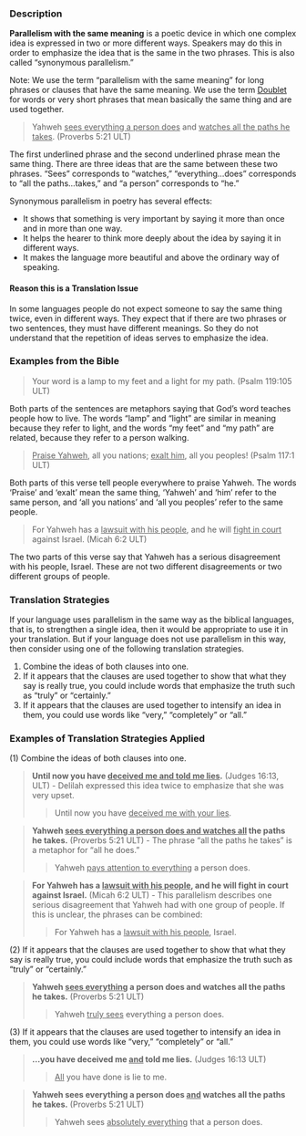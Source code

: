 
### Description

**Parallelism with the same meaning** is a poetic device in which one complex idea is expressed in two or more different ways. Speakers may do this in order to emphasize the idea that is the same in the two phrases. This is also called “synonymous parallelism.”

Note: We use the term “parallelism with the same meaning” for long phrases or clauses that have the same meaning.  We use the term  [Doublet](../figs-doublet/01.md) for words or very short phrases that mean basically the same thing and are used together.
> Yahweh <u>sees everything a person does</u> and <u>watches all the paths he takes</u>. (Proverbs 5:21 ULT)

The first underlined phrase and the second underlined phrase mean the same thing. There are three ideas that are the same between these two phrases. “Sees” corresponds to “watches,” “everything…does” corresponds to “all the paths…takes,” and “a person” corresponds to “he.”

Synonymous parallelism in poetry has several effects:

* It shows that something is very important by saying it more than once and in more than one way.
* It helps the hearer to think more deeply about the idea by saying it in different ways.
* It makes the language more beautiful and above the ordinary way of speaking.

#### Reason this is a Translation Issue

In some languages people do not expect someone to say the same thing twice, even in different ways. They expect that if there are two phrases or two sentences, they must have different meanings. So they  do not understand that the repetition of ideas serves to emphasize the idea.

### Examples from the Bible

> Your word is a lamp to my feet and a light for my path. (Psalm 119:105 ULT)

Both parts of the sentences are metaphors saying that God’s word teaches people how to live. The words “lamp” and “light” are similar in meaning because they refer to light, and the words “my feet” and “my path” are related, because they refer to a person walking.
> <u>Praise Yahweh</u>, all you nations; <u>exalt him</u>, all you peoples! (Psalm 117:1 ULT)

Both parts of this verse tell people everywhere to praise Yahweh. The words ‘Praise’ and ‘exalt’ mean the same thing, ‘Yahweh’ and ‘him’ refer to the same person, and ‘all you nations’ and ‘all you peoples’ refer to the same people.
> For Yahweh has a <u>lawsuit with his people</u>, and he will <u>fight in court</u> against Israel. (Micah 6:2 ULT)

The two parts of this verse say that Yahweh has a serious disagreement with his people, Israel. These are not two different disagreements or two different groups of people.

### Translation Strategies

If your language uses parallelism in the same way as the biblical languages, that is, to strengthen a single idea, then it would be appropriate to use it in your translation. But if your language does not use parallelism in this way, then consider using one of the following translation strategies.

1. Combine the ideas of both clauses into one.
1. If it appears that the clauses are used together to show that what they say is really true, you could include words that emphasize the truth such as “truly” or “certainly.”
1. If it appears that the clauses are used together to intensify an idea in them, you could use words like “very,” “completely” or “all.”

### Examples of Translation Strategies Applied

(1) Combine the ideas of both clauses into one.

> **Until now you have <u>deceived me and told me lies</u>.** (Judges 16:13, ULT) - Delilah expressed this idea twice to emphasize that she was very upset.
>> Until now you have <u>deceived me with your lies</u>.

> **Yahweh <u>sees everything a person does and watches all</u> the paths he takes.** (Proverbs 5:21 ULT) - The phrase “all the paths he takes” is a metaphor for “all he does.”
>> Yahweh <u>pays attention to everything</u> a person does.

> **For Yahweh has a <u>lawsuit with his people</u>, and he will fight in court against Israel.** (Micah 6:2 ULT) - This parallelism describes one serious disagreement that Yahweh had with one group of people. If this is unclear, the phrases can be combined:
>> For Yahweh has a <u>lawsuit with his people</u>, Israel.

(2) If it appears that the clauses are used together to show that what they say is really true, you could include words that emphasize the truth such as “truly” or “certainly.”

> **Yahweh <u>sees everything</u> a person does and watches all the paths he takes.** (Proverbs 5:21 ULT)
>> Yahweh <u>truly sees</u> everything a person does.

(3) If it appears that the clauses are used together to intensify an idea in them, you could use words like “very,” “completely” or “all.”

> **…you have deceived me <u>and</u> told me lies.** (Judges 16:13 ULT)
>> <u>All</u> you have done is lie to me.

> **Yahweh sees everything a person does <u>and</u> watches all the paths he takes.** (Proverbs 5:21 ULT)
>> Yahweh sees <u>absolutely everything</u> that a person does.

